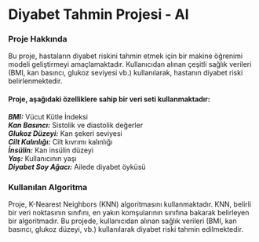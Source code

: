 # Diyabet Tahmin Projesi - AI
### Proje Hakkında
Bu proje, hastaların diyabet riskini tahmin etmek için bir makine öğrenimi modeli geliştirmeyi amaçlamaktadır. Kullanıcıdan alınan çeşitli sağlık verileri (BMI, kan basıncı, glukoz seviyesi vb.) kullanılarak, hastanın diyabet riski belirlenmektedir.


#### Proje, aşağıdaki özelliklere sahip bir veri seti kullanmaktadır:

***BMI:*** Vücut Kütle İndeksi<br>
***Kan Basıncı:*** Sistolik ve diastolik değerler<br>
***Glukoz Düzeyi:*** Kan şekeri seviyesi<br>
***Cilt Kalınlığı:*** Cilt kıvrımı kalınlığı<br>
***İnsülin:*** Kan insülin düzeyi<br>
***Yaş:*** Kullanıcının yaşı<br>
***Diyabet Soy Ağacı:*** Ailede diyabet öyküsü

### Kullanılan Algoritma
Proje, K-Nearest Neighbors (KNN) algoritmasını kullanmaktadır. KNN, belirli bir veri noktasının sınıfını, en yakın komşularının sınıfına bakarak belirleyen bir algoritmadır. Bu projede, kullanıcıdan alınan sağlık verileri (BMI, kan basıncı, glukoz düzeyi, vb.) kullanılarak diyabet riski tahmin edilmektedir.
